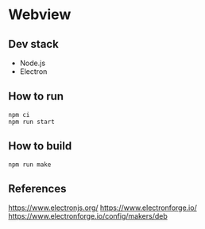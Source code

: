 # Webview

## Dev stack
* Node.js
* Electron

## How to run
```
npm ci
npm run start
```
## How to build
```
npm run make
```
## References
https://www.electronjs.org/
https://www.electronforge.io/
https://www.electronforge.io/config/makers/deb
